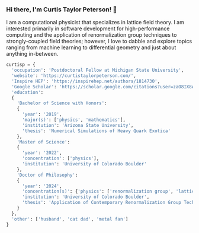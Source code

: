 ### Hi there, I'm Curtis Taylor Peterson! 👋

I am a computational physicist that specializes in lattice field theory. I am interested primarily in
software development for high-performance computing and the application of renormalization group techniques
to strongly-coupled field theories; however, I love to dabble and explore topics ranging from machine 
learning to differential geometry and just about anything in-between. 

```python
curtisp = {
  'occupation': 'Postdoctoral Fellow at Michigan State University',
  'website': 'https://curtistaylorpeterson.com/',
  'Inspire HEP': 'https://inspirehep.net/authors/1814730', 
  'Google Scholar': 'https://scholar.google.com/citations?user=zaO8IX8AAAAJ&hl=en&oi=ao',
  'education':
  {
    'Bachelor of Science with Honors':
    {
      'year': '2019',
      'major(s)': ['physics', 'mathematics'],
      'institution': 'Arizona State University',
      'thesis': 'Numerical Simulations of Heavy Quark Exotica'
    },
    'Master of Science':
    {
      'year': '2022',
      'concentration': ['physics'],
      'institution': 'University of Colorado Boulder'
    },
    'Doctor of Philosophy':
    {
      'year': '2024',
      'concentration(s)': {'physics': ['renormalization group', 'lattice gauge theory']},
      'institution': 'University of Colorado Boulder',
      'thesis': 'Application of Contemporary Renormalization Group Techniques to Strongly-Coupled Field Theories'
    }
  },
  'other': ['husband', 'cat dad', 'metal fan']
}
```

<!--
**ctpeterson/ctpeterson** is a ✨ _special_ ✨ repository because its `README.md` (this file) appears on your GitHub profile.

Here are some ideas to get you started:

- 🔭 I’m currently working on ...
- 🌱 I’m currently learning ...
- 👯 I’m looking to collaborate on ...
- 🤔 I’m looking for help with ...
- 💬 Ask me about ...
- 📫 How to reach me: ...
- 😄 Pronouns: ...
- ⚡ Fun fact: ...
-->
